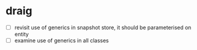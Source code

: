 draig
=====

- [ ] revisit use of generics in snapshot store, it should be parameterised on entity
- [ ] examine use of generics in all classes
